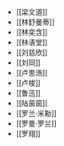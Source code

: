 - [[梁文道]]
- [[林舒曼蒂]]
- [[林奕含]]
- [[林语堂]]
- [[刘慈欣]]
- [[刘同]]
- [[卢思浩]]
- [[卢梭]]
- [[鲁迅]]
- [[陆茵茵]]
- [[罗兰·米勒]]
- [[罗曼·罗兰]]
- [[罗翔]]